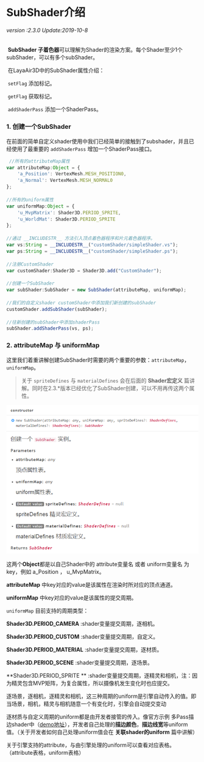 # SubShader介绍

###### *version :2.3.0   Update:2019-10-8*

​		**SubShader 子着色器**可以理解为Shader的渲染方案。每个Shader至少1个subShader，可以有多个subShader。

​		在LayaAir3D中的SubShader属性介绍：

​		`setFlag` 添加标记。

​		`getFlag` 获取标记。

​		`addShaderPass` 添加一个ShaderPass。

### 1. 创建一个SubShader

在前面的简单自定义shader使用中我们已经简单的接触到了subshader，并且已经使用了最重要的 `addShaderPass` 增加一个ShaderPass接口。

```typescript
 //所有的attributeMap属性
var attributeMap:Object = {
    'a_Position': VertexMesh.MESH_POSITION0,
    'a_Normal': VertexMesh.MESH_NORMAL0
};

//所有的uniform属性
var uniformMap:Object = {
    'u_MvpMatrix': Shader3D.PERIOD_SPRITE, 
    'u_WorldMat': Shader3D.PERIOD_SPRITE
};

//通过 __INCLUDESTR__ 方法引入顶点着色器程序和片元着色器程序。
var vs:String = __INCLUDESTR__("customShader/simpleShader.vs");
var ps:String = __INCLUDESTR__("customShader/simpleShader.ps");

//注册CustomShader 
var customShader:Shader3D = Shader3D.add("CustomShader");

//创建一个SubShader
var subShader:SubShader = new SubShader(attributeMap, uniformMap);

//我们的自定义shader customShader中添加我们新创建的subShader
customShader.addSubShader(subShader);

//往新创建的subShader中添加shaderPass
subShader.addShaderPass(vs, ps);
```

### 2. attributeMap 与 uniformMap

这里我们着重讲解创建SubShader时需要的两个重要的参数：`attributeMap`，`uniformMap`。

> 关于 `spriteDefines` 与 `materialDefines` 会在后面的 **Shader宏定义** 篇讲解。同时在2.3.*版本已经优化了SubShader创建，可以不用再传这两个属性。

![](img/1.png)<br>

这两个**Object**都是以自己Shader中的 attribute变量名 或者 uniform变量名 为 key，例如 a_Position ， u_MvpMatrix。

**attributeMap** 中key对应的value是该属性在渲染时所对应的顶点通道。

**uniformMap** 中key对应的value是该属性的提交周期。

`uniformMap` 目前支持的周期类型：

**Shader3D.PERIOD_CAMERA**     :shader变量提交周期，逐相机。

**Shader3D.PERIOD_CUSTOM**     :shader变量提交周期，自定义。

**Shader3D.PERIOD_MATERIAL**  :shader变量提交周期，逐材质。

**Shader3D.PERIOD_SCENE**         :shader变量提交周期，逐场景。

**Shader3D.PERIOD_SPRITE **       :shader变量提交周期，逐精灵和相机，注：因为精灵包含MVP矩阵，为复合属性，所以摄像机发生变化时也应提交。

逐场景，逐相机，逐精灵和相机，这三种周期的uniform是引擎自动传入的值。即当场景，相机，精灵与相机随意一个有变化时，引擎会自动提交变动

逐材质与自定义周期的uniform都是由开发者接管的传入。像官方示例 多Pass描边shader中（[demo地址](http://layaair2.ldc2.layabox.com/demo2/?language=ch&category=3d&group=Shader&name=Shader_MultiplePassOutline)），开发者自己处理的**描边颜色**，**描边线宽**等uniform值。（关于开发者如何自己处理uniform值会在 **关联shader的uniform** 篇中讲解）

关于引擎支持的attribute，与由引擎处理的uniform可以查看对应表格。（attribute表格，uniform表格）


